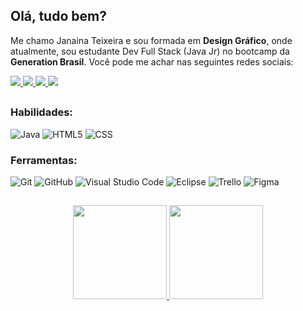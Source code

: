 ## Olá, tudo bem?

<p>Me chamo Janaina Teixeira e sou formada em <strong>Design Gráfico</strong>, onde atualmente, sou estudante Dev Full Stack (Java Jr) no bootcamp da <strong>Generation Brasil</strong>. Você pode me achar nas seguintes redes sociais: </p>

<p>
  <a href="https://www.instagram.com/janagt/" alt="Instagram">
    <img src="https://img.shields.io/badge/-Instagram-E4405F?style=for-the-badge&logo=Instagram&logoColor=ffffff&link=https://www.instagram.com/janagt"/>
  </a>
  
  <a href="https://www.linkedin.com/in/janaina-teixeira" alt="Linkedin">
    <img src="https://img.shields.io/badge/-Linkedin-0077B5?style=for-the-badge&logo=Linkedin&logoColor=fffffff&link=https://www.linkedin.com/in/janainateixeira"/>
  </a>
  
  <a href="mailto:janainag.teixeira@outlook.com" alt="Gmail">
    <img src="https://img.shields.io/badge/-Gmail-D14836?style=for-the-badge&logo=Gmail&logoColor=ffffff&link=mailto:janainag.teixeira@outlook.com"/>
  </a>
  
  <a href="https://www.behance.net/janainateixeira" alt="Behance">
    <img src="https://img.shields.io/badge/-Behance-316BD4?style=for-the-badge&logo=Behance&logoColor=ffffff&link=https://www.behance.net/janainateixeira"/>
  </a>
</p>

##

### Habilidades:

![Java](https://img.shields.io/badge/-Java-333333?style=flat&logo=Java&logoColor=007396) ![HTML5](https://img.shields.io/badge/-HTML5-333333?style=flat&logo=HTML5) ![CSS](https://img.shields.io/badge/-CSS-333333?style=flat&logo=CSS3&logoColor=1572B6) 

### Ferramentas:
![Git](https://img.shields.io/badge/-Git-333333?style=flat&logo=git) ![GitHub](https://img.shields.io/badge/-GitHub-333333?style=flat&logo=github) ![Visual Studio Code](https://img.shields.io/badge/-Visual%20Studio%20Code-333333?style=flat&logo=visual-studio-code&logoColor=007ACC)
  ![Eclipse](https://img.shields.io/badge/-Eclipse-333333?style=flat&logo=eclipse-ide&logoColor=2C2255)
  ![Trello](https://img.shields.io/badge/-Trello-333333?style=flat&logo=trello&logoColor=007ACC)
  ![Figma](https://img.shields.io/badge/-Figma-333333?style=flat&logo=figma&logoColor=007ACC)
  
##

<div align="center">
  <a href="https://github.com/duribeiro">
    <img height="150em" src="https://github-readme-stats.vercel.app/api?username=janagt&count_private=true&include_all_commits=true&show_icons=true&theme=graywhite&hide_border=false&show_owner=true"/>
    <img height="150em" src="https://github-readme-stats.vercel.app/api/top-langs/?username=janagt&theme=graywhite&hide_border=false&&layout=compact"/>
  </a>
</div>


<!--### Hi there 👋

**janagt/janagt** is a ✨ _special_ ✨ repository because its `README.md` (this file) appears on your GitHub profile.

Here are some ideas to get you started:

- 🔭 I’m currently working on ...
- 🌱 I’m currently learning ...
- 👯 I’m looking to collaborate on ...
- 🤔 I’m looking for help with ...
- 💬 Ask me about ...
- 📫 How to reach me: ...
- 😄 Pronouns: ...
- ⚡ Fun fact: ...
-->
